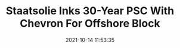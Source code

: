 ---
"title": "Staatsolie Inks 30-Year PSC With Chevron For Offshore Block"
"date": "2021-10-14 11:53:35"
"feed_name": "RIGZONE"
"feed_website": "http://www.rigzone.com/"
"feed_rss": "http://www.rigzone.com/news/rss/rigzone_latest.aspx"
"link": "https://www.rigzone.com/news/staatsolie_inks_30year_psc_with_chevron_for_offshore_block-14-oct-2021-166721-article/?rss=true"
"source": "None"
"file": "_posts/2021-1-1-b113e089d8e197a44e671cf3c27fa1a3573db4af.md"
"accident": "0"
"drilling": "0"
"dead": "0"
"injured": "0"
"arrested": "0"
"place": "unknown place"
"where": "unknown site"
"causes": "unknown"
"place_uri": "unknown place"
---